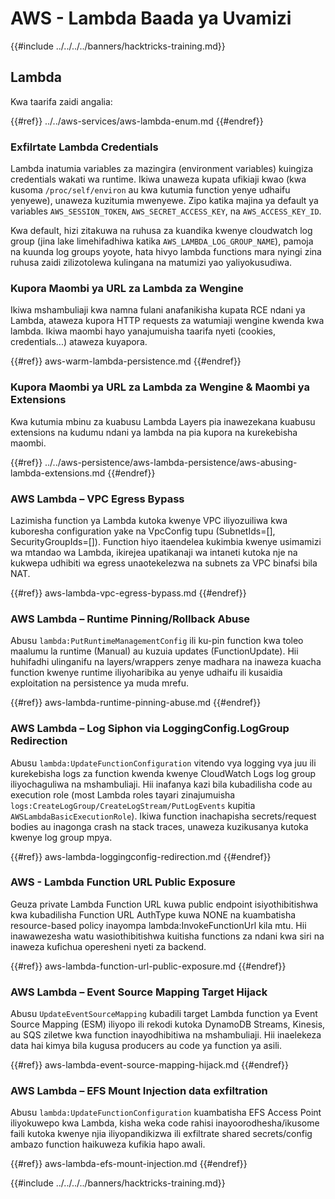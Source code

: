# AWS - Lambda Baada ya Uvamizi

{{#include ../../../../banners/hacktricks-training.md}}

## Lambda

Kwa taarifa zaidi angalia:

{{#ref}}
../../aws-services/aws-lambda-enum.md
{{#endref}}

### Exfilrtate Lambda Credentials

Lambda inatumia variables za mazingira (environment variables) kuingiza credentials wakati wa runtime. Ikiwa unaweza kupata ufikiaji kwao (kwa kusoma `/proc/self/environ` au kwa kutumia function yenye udhaifu yenyewe), unaweza kuzitumia mwenyewe. Zipo katika majina ya default ya variables `AWS_SESSION_TOKEN`, `AWS_SECRET_ACCESS_KEY`, na `AWS_ACCESS_KEY_ID`.

Kwa default, hizi zitakuwa na ruhusa za kuandika kwenye cloudwatch log group (jina lake limehifadhiwa katika `AWS_LAMBDA_LOG_GROUP_NAME`), pamoja na kuunda log groups yoyote, hata hivyo lambda functions mara nyingi zina ruhusa zaidi zilizotolewa kulingana na matumizi yao yaliyokusudiwa.

### Kupora Maombi ya URL za Lambda za Wengine

Ikiwa mshambuliaji kwa namna fulani anafanikisha kupata RCE ndani ya Lambda, ataweza kupora HTTP requests za watumiaji wengine kwenda kwa lambda. Ikiwa maombi hayo yanajumuisha taarifa nyeti (cookies, credentials...) ataweza kuyapora.

{{#ref}}
aws-warm-lambda-persistence.md
{{#endref}}

### Kupora Maombi ya URL za Lambda za Wengine & Maombi ya Extensions

Kwa kutumia mbinu za kuabusu Lambda Layers pia inawezekana kuabusu extensions na kudumu ndani ya lambda na pia kupora na kurekebisha maombi.

{{#ref}}
../../aws-persistence/aws-lambda-persistence/aws-abusing-lambda-extensions.md
{{#endref}}

### AWS Lambda – VPC Egress Bypass

Lazimisha function ya Lambda kutoka kwenye VPC iliyozuiliwa kwa kuboresha configuration yake na VpcConfig tupu (SubnetIds=[], SecurityGroupIds=[]). Function hiyo itaendelea kukimbia kwenye usimamizi wa mtandao wa Lambda, ikirejea upatikanaji wa intaneti kutoka nje na kukwepa udhibiti wa egress unaotekelezwa na subnets za VPC binafsi bila NAT.

{{#ref}}
aws-lambda-vpc-egress-bypass.md
{{#endref}}

### AWS Lambda – Runtime Pinning/Rollback Abuse

Abusu `lambda:PutRuntimeManagementConfig` ili ku-pin function kwa toleo maalumu la runtime (Manual) au kuzuia updates (FunctionUpdate). Hii huhifadhi ulinganifu na layers/wrappers zenye madhara na inaweza kuacha function kwenye runtime iliyoharibika au yenye udhaifu ili kusaidia exploitation na persistence ya muda mrefu.

{{#ref}}
aws-lambda-runtime-pinning-abuse.md
{{#endref}}

### AWS Lambda – Log Siphon via LoggingConfig.LogGroup Redirection

Abusu `lambda:UpdateFunctionConfiguration` vitendo vya logging vya juu ili kurekebisha logs za function kwenda kwenye CloudWatch Logs log group iliyochaguliwa na mshambuliaji. Hii inafanya kazi bila kubadilisha code au execution role (most Lambda roles tayari zinajumuisha `logs:CreateLogGroup/CreateLogStream/PutLogEvents` kupitia `AWSLambdaBasicExecutionRole`). Ikiwa function inachapisha secrets/request bodies au inagonga crash na stack traces, unaweza kuzikusanya kutoka kwenye log group mpya.

{{#ref}}
aws-lambda-loggingconfig-redirection.md
{{#endref}}

### AWS - Lambda Function URL Public Exposure

Geuza private Lambda Function URL kuwa public endpoint isiyothibitishwa kwa kubadilisha Function URL AuthType kuwa NONE na kuambatisha resource-based policy inayompa lambda:InvokeFunctionUrl kila mtu. Hii inawawezesha watu wasiothibitishwa kuitisha functions za ndani kwa siri na inaweza kufichua operesheni nyeti za backend.

{{#ref}}
aws-lambda-function-url-public-exposure.md
{{#endref}}

### AWS Lambda – Event Source Mapping Target Hijack

Abusu `UpdateEventSourceMapping` kubadili target Lambda function ya Event Source Mapping (ESM) iliyopo ili rekodi kutoka DynamoDB Streams, Kinesis, au SQS ziletwe kwa function inayodhibitiwa na mshambuliaji. Hii inaelekeza data hai kimya bila kugusa producers au code ya function ya asili.

{{#ref}}
aws-lambda-event-source-mapping-hijack.md
{{#endref}}

### AWS Lambda – EFS Mount Injection data exfiltration

Abusu `lambda:UpdateFunctionConfiguration` kuambatisha EFS Access Point iliyokuwepo kwa Lambda, kisha weka code rahisi inayoorodhesha/ikusome faili kutoka kwenye njia iliyopandikizwa ili exfiltrate shared secrets/config ambazo function haikuweza kufikia hapo awali.

{{#ref}}
aws-lambda-efs-mount-injection.md
{{#endref}}



{{#include ../../../../banners/hacktricks-training.md}}

